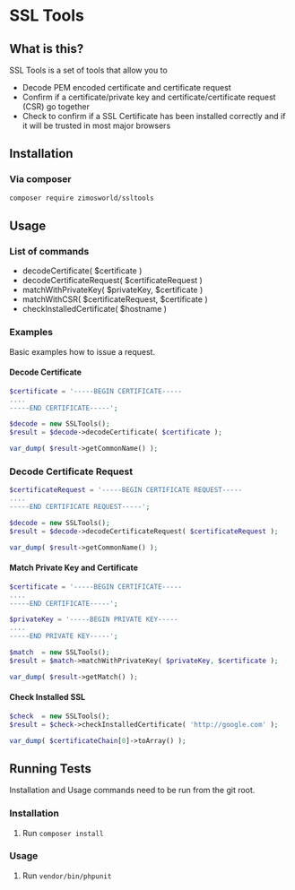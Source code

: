 SSL Tools
===========================

## What is this?

SSL Tools is a set of tools that allow you to

* Decode PEM encoded certificate and certificate request
* Confirm if a certificate/private key and certificate/certificate request (CSR) go together
* Check to confirm if a SSL Certificate has been installed correctly and if it will be trusted in most major browsers

## Installation

### Via composer

```sh
composer require zimosworld/ssltools
```

## Usage

### List of commands

* decodeCertificate( $certificate )
* decodeCertificateRequest( $certificateRequest )
* matchWithPrivateKey( $privateKey, $certificate )
* matchWithCSR( $certificateRequest, $certificate )
* checkInstalledCertificate( $hostname )

### Examples

Basic examples how to issue a request.

#### Decode Certificate

```php
$certificate = '-----BEGIN CERTIFICATE-----
....
-----END CERTIFICATE-----';

$decode = new SSLTools();
$result = $decode->decodeCertificate( $certificate );

var_dump( $result->getCommonName() );
```

### Decode Certificate Request
```php
$certificateRequest = '-----BEGIN CERTIFICATE REQUEST-----
....
-----END CERTIFICATE REQUEST-----';

$decode = new SSLTools();
$result = $decode->decodeCertificateRequest( $certificateRequest );

var_dump( $result->getCommonName() );
```

#### Match Private Key and Certificate
```php
$certificate = '-----BEGIN CERTIFICATE-----
....
-----END CERTIFICATE-----';

$privateKey = '-----BEGIN PRIVATE KEY-----
....
-----END PRIVATE KEY-----';

$match  = new SSLTools();
$result = $match->matchWithPrivateKey( $privateKey, $certificate );

var_dump( $result->getMatch() );
```

#### Check Installed SSL
```php
$check  = new SSLTools();
$result = $check->checkInstalledCertificate( 'http://google.com' );

var_dump( $certificateChain[0]->toArray() );
```

## Running Tests

Installation and Usage commands need to be run from the git root. 

### Installation

1. Run `composer install`

### Usage

1. Run `vendor/bin/phpunit`